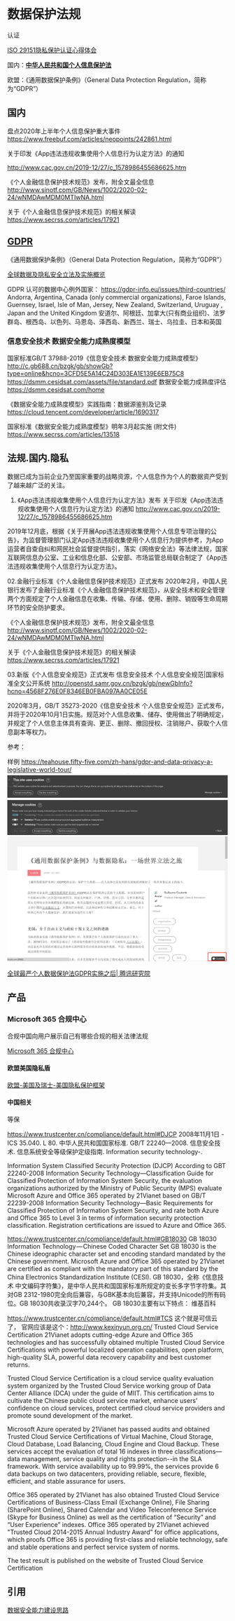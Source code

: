 # 数据保护法规



认证

[ISO 29151隐私保护认证心得体会](https://www.freebuf.com/articles/neopoints/250617.html)

国内：[**中华人民共和国个人信息保护法**](http://www.npc.gov.cn/npc/c30834/202108/a8c4e3672c74491a80b53a172bb753fe.shtml) 

欧盟：《通用数据保护条例》（General Data Protection Regulation，简称为“GDPR”）



## 国内

盘点2020年上半年个人信息保护重大事件
https://www.freebuf.com/articles/neopoints/242861.html



关于印发《App违法违规收集使用个人信息行为认定方法》的通知 

http://www.cac.gov.cn/2019-12/27/c_1578986455686625.htm



《个人金融信息保护技术规范》发布，附全文最全信息
http://www.sinotf.com/GB/News/1002/2020-02-24/wNMDAwMDM0MTIwNA.html



关于《个人金融信息保护技术规范》的相关解读
https://www.secrss.com/articles/17921

## [GDPR](https://gdpr-info.eu/)

《通用数据保护条例》（General Data Protection Regulation，简称为“GDPR”）

[全球数据及隐私安全立法及实施概览](https://zhuanlan.zhihu.com/p/87010338)

GDPR 认可的数据中心例外国家：
https://gdpr-info.eu/issues/third-countries/
Andorra, Argentina, Canada (only commercial organizations), Faroe Islands, Guernsey, Israel, Isle of Man, Jersey, New Zealand, Switzerland, Uruguay , Japan and the United Kingdom
安道尔、阿根廷、加拿大(只有商业组织)、法罗群岛、根西岛、以色列、马恩岛、泽西岛、新西兰、瑞士、乌拉圭、日本和英国  

### 信息安全技术 数据安全能力成熟度模型
国家标准GB/T 37988-2019《信息安全技术 数据安全能力成熟度模型》
http://c.gb688.cn/bzgk/gb/showGb?type=online&hcno=3CFD5E5A14C24D303EA1E139E6EB75C8
https://dsmm.cesidsat.com/assets/file/standard.pdf
数据安全能力成熟度评估
https://dsmm.cesidsat.com/home

《数据安全能力成熟度模型》实践指南：数据源鉴别及记录
https://cloud.tencent.com/developer/article/1690317

国家标准《数据安全能力成熟度模型》明年3月起实施 (附文件)
https://www.secrss.com/articles/13518


## 法规.国内.隐私

数据已成为当前企业乃至国家重要的战略资源，个人信息作为个人的数据资产受到了越来越广泛的关注。

01. 《App违法违规收集使用个人信息行为认定方法》发布
关于印发《App违法违规收集使用个人信息行为认定方法》的通知  http://www.cac.gov.cn/2019-12/27/c_1578986455686625.htm

2019年12月底，根据《关于开展App违法违规收集使用个人信息专项治理的公告》，为监督管理部门认定App违法违规收集使用个人信息行为提供参考，为App运营者自查自纠和网民社会监督提供指引，落实《网络安全法》等法律法规，国家互联网信息办公室、工业和信息化部、公安部、市场监管总局联合制定了《App违法违规收集使用个人信息行为认定方法》。

02.金融行业标准《个人金融信息保护技术规范》正式发布 
2020年2月，中国人民银行发布了金融行业标准《个人金融信息保护技术规范》，从安全技术和安全管理两个方面规定了个人金融信息在收集、传输、存储、使用、删除、销毁等生命周期环节的安全防护要求。

《个人金融信息保护技术规范》发布，附全文最全信息
http://www.sinotf.com/GB/News/1002/2020-02-24/wNMDAwMDM0MTIwNA.html

关于《个人金融信息保护技术规范》的相关解读
https://www.secrss.com/articles/17921

03.新版《个人信息安全规范》正式发布 
信息安全技术 个人信息安全规范|国家标准全文公开系统
http://openstd.samr.gov.cn/bzgk/gb/newGbInfo?hcno=4568F276E0F8346EB0FBA097AA0CE05E

2020年3月，GB/T 35273-2020《信息安全技术 个人信息安全规范》正式发布，并将于2020年10月1日实施。规范对个人信息收集、储存、使用做出了明确规定，并规定了个人信息主体具有查询、更正、删除、撤回授权、注销账户、获取个人信息副本等权力。

参考：

样例
https://teahouse.fifty-five.com/zh-hans/gdpr-and-data-privacy-a-legislative-world-tour/
![](images/2020-09-16-11-29-46.png)
![](images/2020-09-16-11-30-06.png)
![](images/2020-09-16-11-31-09.png)

[全球最严个人数据保护法GDPR实施之后| 腾讯研究院](https://www.tisi.org/5055)

## 产品


### Microsoft 365 合规中心

合规中国向用户展示自己有哪些合规的相关法律法规

[Microsoft 365 合规中心](https://docs.microsoft.com/zh-cn/microsoft-365/compliance/?view=o365-worldwide)

#### 欧盟美国隐私盾

[欧盟-美国及瑞士-美国隐私保护框架](https://docs.microsoft.com/zh-cn/microsoft-365/compliance/offering-eu-us-privacy-shield?view=o365-worldwide)

#### 中国相关

等保

https://www.trustcenter.cn/compliance/default.html#DJCP
2008年11月1日 - ICS 35.040. L 80. 中华人民共和国国家标准. GB/T 22240—2008. 信息安全技术. 信息系统安全等级保护定级指南. Information security technology-.

Information System Classified Security Protection (DJCP)
According to GBT 22240-2008 Information Security Technology—Classification Guide for Classified Protection of Information System Security, the evaluation organizations authorized by the Ministry of Public Security (MPS) evaluate Microsoft Azure and Office 365 operated by 21Vianet based on GB/T 22239-2008 Information Security Technology—Basic Requirements for Classified Protection of Information System Security, and rate both Azure and Office 365 to Level 3 in terms of information security protection classification. Registration certifications are issued to Azure and Office 365.

https://www.trustcenter.cn/compliance/default.html#GB18030
GB 18030 Information Technology — Chinese Coded Character Set
GB 18030 is the Chinese ideographic character set and encoding standard mandated by the Chinese government. Microsoft Azure and Office 365 operated by 21Vianet are certified as compliant with the mandatory part of this standard by the China Electronics Standardization Institute (CESI).
GB 18030，全称《信息技术 中文编码字符集》，是中华人民共和国国家标准所规定的变长多字节字符集。其对GB 2312-1980完全向后兼容，与GBK基本向后兼容，并支持Unicode的所有码位。GB 18030共收录汉字70,244个。 GB 18030主要有以下特点： 维基百科

https://www.trustcenter.cn/compliance/default.html#TCS
这个就是可信云了， 官网应该是这个：http://www.kexinyun.org.cn/
Trusted Cloud Service Certification
21Vianet adopts cutting-edge Azure and Office 365 technologies and has successfully obtained multiple Trusted Cloud Service Certifications with powerful localized operation capabilities, open platform, high-quality SLA, powerful data recovery capability and best customer returns.

Trusted Cloud Service Certification is a cloud service quality evaluation system organized by the Trusted Cloud Service working group of Data Center Alliance (DCA) under the guide of MIIT. This certification aims to cultivate the Chinese public cloud service market, enhance users’ confidence on cloud services, protect certified cloud service providers and promote sound development of the market.

Microsoft Azure operated by 21Vianet has passed audits and obtained Trusted Cloud Service Certifications of Virtual Machine, Cloud Storage, Cloud Database, Load Balancing, Cloud Engine and Cloud Backup. These services accept the evaluation of total 16 indexes in three classifications—data management, service quality and rights protection--in the SLA framework. With service availability up to 99.99%, the services provide 6 data backups on two datacenters, providing reliable, secure, flexible, efficient, and stable assurance for users.

Office 365 operated by 21Vianet has also obtained Trusted Cloud Service Certifications of Business-Class Email (Exchange Online), File Sharing (SharePoint Online), Shared Calendar and Video Teleconference Service (Skype for Business Online) as well as the certification of “Security” and “User Experience” indexes. Office 365 operated by 21Vianet achieved "Trusted Cloud 2014-2015 Annual Industry Award” for office applications, which proofs Office 365 is providing first-class and reliable technology, safe and stable operations and perfect service system of norms.

The test result is published on the website of Trusted Cloud Service Certification


## 引用



[数据安全能力建设思路](https://www.freebuf.com/articles/database/248950.html)